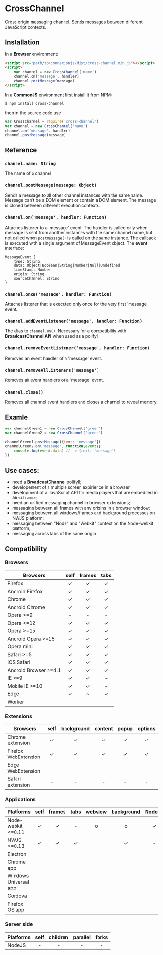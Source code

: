 # CrossChannel

Cross origin messaging channel. Sends messages between different JavaScript contexts.

## Installation

In a **Browser** environment:

```html
<script src="path/to/connexionjs/dist/cross-channel.min.js"></script>
<script>
	var channel = new CrossChannel('name')
	channel.on('message', handler)
	channel.postMessage(message)
</script>
```

In a **CommonJS** environment first install it from NPM:

```
$ npm install cross-channel
```

then in the source code use

```js
var CrossChannel = require('cross-channel')
var channel = new CrossChannel('name')
channel.on('message', handler)
channel.postMessage(message)
```

## Reference

### `channel.name: String`

The name of a channel

### `channel.postMessage(message: Object)`

Sends a message to all other channel instances with the same name. Message can't be a DOM element or contain a DOM element. The message is cloned between different execution contexts.

### `channel.on('message', handler: Function)`

Attaches listener to a 'message' event. The handler is called only when message is sent from another instances with the same channel name, but not called when `postmessage()` is called on the same instance. The callback is executed with a single argument of MessageEvent object. The **event** interface:

```
MessageEvent {
	type: String
	data: Object|Boolean|String|Number|Null|Undefined
	timeStamp: Number
	origin: String
	sourceChannel: String
}
```

### `channel.once('message', handler: Function)`

Attaches listener that is executed only once for the very first 'message' event.

### `channel.addEventListener('message', handler: Function)`

The alias to `channel.on()`. Necessary for a compatibility with **BroadcastChannel API** when used as a polifyll.

### `channel.removeEventListener('message', handler: Function)`

Removes an event handler of a 'message' event.

### `channel.removeAllListeners('message')`

Removes all event handlers of a 'message' event.

### `channel.close()`

Removes all channel event handlers and closes a channel to reveal memory.

## Examle

```js
var channelGreen1 = new CrossChannel('green')
var channelGreen2 = new CrossChannel('green')

channelGreen1.postMessage({text: 'message'})
channelGreen2.on('message', function(event){
	console.log(event.data) // -> {text: 'message'}
})
```

## Use cases:
- need a **BroadcastChannel** polifyll;
- developement of a multiple screen expirience in a browser;
- development of a JavaScript API for media players that are embedded in an `<iframe>`;
- need an unified messaging channel in browser extensions;
- messaging between all frames with any origins in a browser window;
- messaging between all windows/frames and background processes on NWJS platform;
- messaging between "Node" and "Webkit" context on the Node-webkit platform;
- messaging across tabs of the same origin
<!--- messaging between different main process and child processes in NodeJS-->

## Compatibility
<!-- http://www.tablesgenerator.com/markdown_tables -->
### Browsers
| Browsers             |  self  | frames  | tabs |
|----------------------|:------:|:-------:|:----:|
| Firefox              |    ✓   |   ✓    |   ✓  |
| Android Firefox      |    ✓   |   ✓    |   ✓  |
| Chrome               |    ✓   |   ✓    |   ✓  |
| Android Chrome       |    ✓   |   ✓    |   ✓  |
| Opera <=9            |    -   |   -     |   -  |
| Opera <=12           |    ✓   |   ✓    |   ✓  |
| Opera >=15           |    ✓   |   ✓    |   ✓  |
| Android Opera >=15   |    ✓   |   ✓    |   ✓  |
| Opera mini           |    ✓   |   ✓    |   ✓  |
| Safari >=5           |    ✓   |   ✓    |   ✓  |
| iOS Safari           |    ✓   |   ✓    |   ✓  |
| Android Browser >=4.1|    ✓   |   ✓    |   ✓  |
| IE >=9               |    ✓   |   ✓    |  ~   |
| Mobile IE >=10       |    ✓   |   ✓    |   -  |
| Edge                 |    ✓   |   ~    |   ✓  |
| Worker               |        |         |      |

### Extensions
| Browsers             |  self  | background  | content | popup | options |
|----------------------|:------:|:-----------:|:-------:|:-----:|:-------:|
| Chrome extension     |    ✓   |      ✓     |    ✓    |   ✓   |    ✓   |
| Firefox WebExtension |    ✓   |      ✓     |    ✓    |   ✓   |    ✓   |
| Edge WebExtension    |        |             |         |       |         |
| Safari extension     |    -   |      -      |    -    |   -   |    -    |

### Applications
| Platforms            |  self  | frames | tabs | webview | background | NodeJS |
|----------------------|:------:|:------:|:----:|:-------:|:----------:|:------:| 
| Node-webkit <=0.11   |    ✓   |   ✓    |   -  |    o    |     o      |   ✓    |
| NWJS >=0.13          |    ✓   |   ✓    |   ✓  |         |     ✓      |   -    |
| Electron             |        |        |      |         |            |        |
| Chrome app           |        |        |      |         |            |        |
| Windows Universal app|        |        |      |         |            |        |
| Cordova              |        |        |      |         |            |        |
| Firefox OS app       |        |        |      |         |            |        |

### Server side
| Platforms            |  self  | children | parallel | forks |
|----------------------|:------:|:--------:|:--------:|:-----:|
| NodeJS               |    -   |     -    |     -    |   -   |

<!--## Polyfills that may be required for old platforms:
- Object.create() (IE <=8, FF <=3.6, SF <5, iOS <=5.1, CH <6, OP <=11.50)-->

